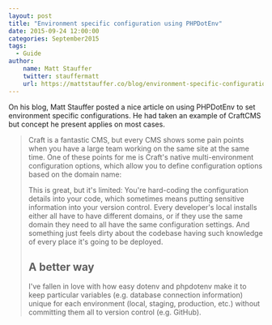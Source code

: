 ```yaml
---
layout: post
title: "Environment specific configuration using PHPDotEnv"
date: 2015-09-24 12:00:00
categories: September2015
tags:
  - Guide
author:
    name: Matt Stauffer
    twitter: stauffermatt
    url: https://mattstauffer.co/blog/environment-specific-configuration-for-craftcms-using-phpdotenv
---
```

On his blog, Matt Stauffer posted a nice article on using PHPDotEnv to set environment specific configurations.
He had taken an example of CraftCMS but concept he present applies on most cases.

> Craft is a fantastic CMS, but every CMS shows some pain points when you have a large team working on the same site at the same time. One of these points for me is Craft's native multi-environment configuration options, which allow you to define configuration options based on the domain name:
>
> This is great, but it's limited: You're hard-coding the configuration details into your code, which sometimes means putting sensitive information into your version control. Every developer's local installs either all have to have different domains, or if they use the same domain they need to all have the same configuration settings. And something just feels dirty about the codebase having such knowledge of every place it's going to be deployed.
>
> ## A better way
>
> I've fallen in love with how easy dotenv and phpdotenv make it to keep particular variables (e.g. database connection information) unique for each environment (local, staging, production, etc.) without committing them all to version control (e.g. GitHub).
